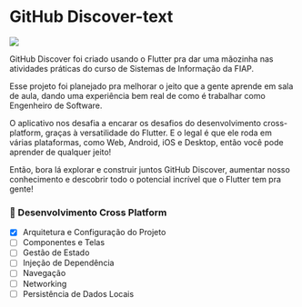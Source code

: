 # GitHub Discover-text
![](https://img.shields.io/badge/FIAP-EA1D5D?style=for-the-badge&logo=flutter&logoColor=white)

GitHub Discover foi criado usando o Flutter pra dar uma mãozinha nas atividades práticas do curso de Sistemas de Informação da FIAP.

Esse projeto foi planejado pra melhorar o jeito que a gente aprende em sala de aula, dando uma experiência bem real de como é trabalhar como Engenheiro de Software.

O aplicativo nos desafia a encarar os desafios do desenvolvimento cross-platform, graças à versatilidade do Flutter. E o legal é que ele roda em várias plataformas, como Web, Android, iOS e Desktop, então você pode aprender de qualquer jeito!

Então, bora lá explorar e construir juntos GitHub Discover, aumentar nosso conhecimento e descobrir todo o potencial incrível que o Flutter tem pra gente! 

### 🚀 Desenvolvimento Cross Platform
  - [x] Arquitetura e Configuração do Projeto
  - [ ] Componentes e Telas
  - [ ] Gestão de Estado
  - [ ] Injeção de Dependência
  - [ ] Navegação
  - [ ] Networking
  - [ ] Persistência de Dados Locais
